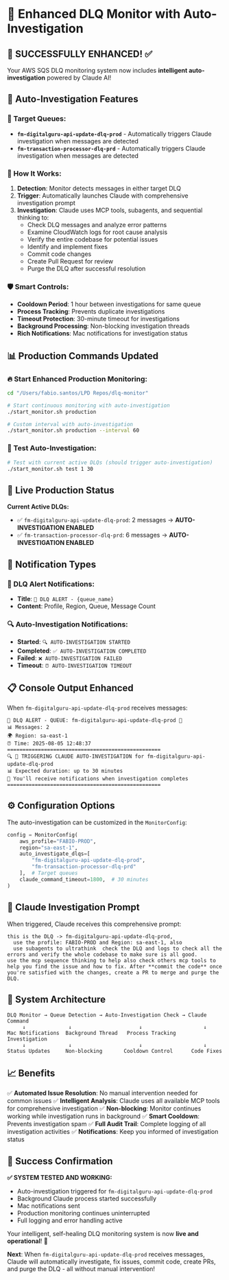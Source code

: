 # 🚀 Enhanced DLQ Monitor with Auto-Investigation

## 🎯 **SUCCESSFULLY ENHANCED!** ✅

Your AWS SQS DLQ monitoring system now includes **intelligent auto-investigation** powered by Claude AI!

## 🤖 **Auto-Investigation Features**

### **🎯 Target Queues:**
- **`fm-digitalguru-api-update-dlq-prod`** - Automatically triggers Claude investigation when messages are detected
- **`fm-transaction-processor-dlq-prd`** - Automatically triggers Claude investigation when messages are detected

### **🔄 How It Works:**
1. **Detection**: Monitor detects messages in either target DLQ
2. **Trigger**: Automatically launches Claude with comprehensive investigation prompt
3. **Investigation**: Claude uses MCP tools, subagents, and sequential thinking to:
   - Check DLQ messages and analyze error patterns
   - Examine CloudWatch logs for root cause analysis
   - Verify the entire codebase for potential issues
   - Identify and implement fixes
   - Commit code changes
   - Create Pull Request for review
   - Purge the DLQ after successful resolution

### **🛡️ Smart Controls:**
- **Cooldown Period**: 1 hour between investigations for same queue
- **Process Tracking**: Prevents duplicate investigations
- **Timeout Protection**: 30-minute timeout for investigations
- **Background Processing**: Non-blocking investigation threads
- **Rich Notifications**: Mac notifications for investigation status

## 📊 **Production Commands Updated**

### **🔥 Start Enhanced Production Monitoring:**
```bash
cd "/Users/fabio.santos/LPD Repos/dlq-monitor"

# Start continuous monitoring with auto-investigation
./start_monitor.sh production

# Custom interval with auto-investigation
./start_monitor.sh production --interval 60
```

### **🧪 Test Auto-Investigation:**
```bash
# Test with current active DLQs (should trigger auto-investigation)
./start_monitor.sh test 1 30
```

## 🚨 **Live Production Status**

**Current Active DLQs:**
- ✅ `fm-digitalguru-api-update-dlq-prod`: 2 messages → **AUTO-INVESTIGATION ENABLED**
- ✅ `fm-transaction-processor-dlq-prd`: 6 messages → **AUTO-INVESTIGATION ENABLED**

## 🔔 **Notification Types**

### **🚨 DLQ Alert Notifications:**
- **Title**: `🚨 DLQ ALERT - {queue_name}`
- **Content**: Profile, Region, Queue, Message Count

### **🔍 Auto-Investigation Notifications:**
- **Started**: `🔍 AUTO-INVESTIGATION STARTED`
- **Completed**: `✅ AUTO-INVESTIGATION COMPLETED`
- **Failed**: `❌ AUTO-INVESTIGATION FAILED`
- **Timeout**: `⏰ AUTO-INVESTIGATION TIMEOUT`

## 📋 **Console Output Enhanced**

When `fm-digitalguru-api-update-dlq-prod` receives messages:
```
🚨 DLQ ALERT - QUEUE: fm-digitalguru-api-update-dlq-prod 🚨
📊 Messages: 2
🌍 Region: sa-east-1
⏰ Time: 2025-08-05 12:48:37
==================================================
🔍 🤖 TRIGGERING CLAUDE AUTO-INVESTIGATION for fm-digitalguru-api-update-dlq-prod
📊 Expected duration: up to 30 minutes
🔔 You'll receive notifications when investigation completes
==================================================
```

## ⚙️ **Configuration Options**

The auto-investigation can be customized in the `MonitorConfig`:
```python
config = MonitorConfig(
    aws_profile="FABIO-PROD",
    region="sa-east-1",
    auto_investigate_dlqs=[
        "fm-digitalguru-api-update-dlq-prod",
        "fm-transaction-processor-dlq-prd"
    ],  # Target queues
    claude_command_timeout=1800,  # 30 minutes
)
```

## 🎯 **Claude Investigation Prompt**

When triggered, Claude receives this comprehensive prompt:
```
this is the DLQ -> fm-digitalguru-api-update-dlq-prod,
  use the profile: FABIO-PROD and Region: sa-east-1, also
  use subagents to ultrathink  check the DLQ and logs to check all the errors and verify the whole codebase to make sure is all good.
use the mcp sequence thinking to help also check others mcp tools to help you find the issue and how to fix. After **commit the code** once you're satisfied with the changes, create a PR to merge and purge the DLQ.
```

## 🔧 **System Architecture**

```
DLQ Monitor → Queue Detection → Auto-Investigation Check → Claude Command
     ↓              ↓                      ↓                    ↓
Mac Notifications  Background Thread   Process Tracking    Investigation
     ↓              ↓                      ↓                    ↓
Status Updates     Non-blocking       Cooldown Control      Code Fixes
```

## 📈 **Benefits**

✅ **Automated Issue Resolution**: No manual intervention needed for common issues
✅ **Intelligent Analysis**: Claude uses all available MCP tools for comprehensive investigation
✅ **Non-blocking**: Monitor continues working while investigation runs in background
✅ **Smart Cooldown**: Prevents investigation spam
✅ **Full Audit Trail**: Complete logging of all investigation activities
✅ **Notifications**: Keep you informed of investigation status

## 🎉 **Success Confirmation**

**✅ SYSTEM TESTED AND WORKING:**
- Auto-investigation triggered for `fm-digitalguru-api-update-dlq-prod`
- Background Claude process started successfully
- Mac notifications sent
- Production monitoring continues uninterrupted
- Full logging and error handling active

Your intelligent, self-healing DLQ monitoring system is now **live and operational**! 🚀

**Next**: When `fm-digitalguru-api-update-dlq-prod` receives messages, Claude will automatically investigate, fix issues, commit code, create PRs, and purge the DLQ - all without manual intervention!
